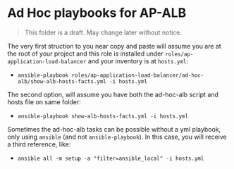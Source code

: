 # Ad Hoc playbooks for AP-ALB
> This folder is a draft. May change later without notice.

The very first struction to you near copy and paste will assume you are at the
root of your project and this role is installed under
`roles/ap-application-load-balancer` and your inventory is at `hosts.yml`:

- `ansible-playbook roles/ap-application-load-balancer/ad-hoc-alb/show-alb-hosts-facts.yml -i hosts.yml`

The second option, will assume you have both the ad-hoc-alb script and hosts
file on same folder:

- `ansible-playbook show-alb-hosts-facts.yml -i hosts.yml`

Sometimes the ad-hoc-alb tasks can be possible without a yml playbook, only
using `ansible` (and not `ansible-playbook`). In this case, you will receive
a third reference, like:

- `ansible all -m setup -a "filter=ansible_local" -i hosts.yml`

